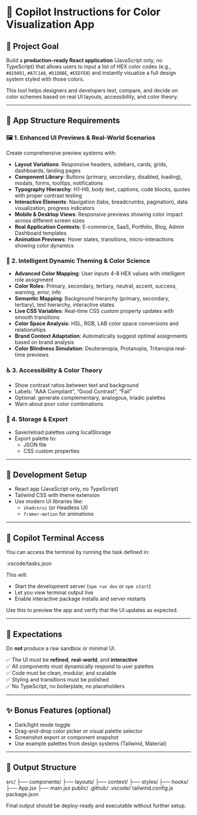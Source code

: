 <!-- Use this file to prov### ♿ 3. Advanced Color Theory & Accessibility Analysis
- **WCAG Compliance Testing**: Show contrast ratios with detailed AAA/AA/A ratings
- **Color Harmony Analysis**: Detect and suggest complementary, analogous, triadic, tetradic, split-complementary schemes
- **Psychological Impact Assessment**: Analyze emotional response, cultural implications, and brand perception
- **UI/UX Context Analysis**: Evaluate color effectiveness for different interface elements
- **Color Temperature Analysis**: Warm/cool balance and emotional temperature mapping
- **Accessibility Beyond Vision**: Consider color blindness, cognitive load, and visual fatigue
- **Smart Recommendations**: AI-powered suggestions for palette improvements based on color theory principles
- **Real-time Feedback**: Instant warnings for poor combinations with explanationsorkspace-specific custom instructions to Copilot. For more details, visit https://code.visualstudio.com/docs/copilot/copilot-customization#_use-a-githubcopilotinstructionsmd-file -->

# 🧠 Copilot Instructions for Color Visualization App

## 📌 Project Goal
Build a **production-ready React application** (JavaScript only, no TypeScript) that allows users to input a list of HEX color codes (e.g., `#819A91`, `#A7C1A8`, `#D1D8BE`, `#EEEFE0`) and instantly visualize a full design system styled with those colors.

This tool helps designers and developers test, compare, and decide on color schemes based on real UI layouts, accessibility, and color theory.

---

## 🧱 App Structure Requirements

### 🖼️ 1. Enhanced UI Previews & Real-World Scenarios
Create comprehensive preview systems with:
- **Layout Variations**: Responsive headers, sidebars, cards, grids, dashboards, landing pages
- **Component Library**: Buttons (primary, secondary, disabled, loading), modals, forms, tooltips, notifications
- **Typography Hierarchy**: H1-H6, body text, captions, code blocks, quotes with proper contrast testing
- **Interactive Elements**: Navigation (tabs, breadcrumbs, pagination), data visualization, progress indicators
- **Mobile & Desktop Views**: Responsive previews showing color impact across different screen sizes
- **Real Application Contexts**: E-commerce, SaaS, Portfolio, Blog, Admin Dashboard templates
- **Animation Previews**: Hover states, transitions, micro-interactions showing color dynamics

### 🎨 2. Intelligent Dynamic Theming & Color Science
- **Advanced Color Mapping**: User inputs 4-8 HEX values with intelligent role assignment
- **Color Roles**: Primary, secondary, tertiary, neutral, accent, success, warning, error, info
- **Semantic Mapping**: Background hierarchy (primary, secondary, tertiary), text hierarchy, interactive states
- **Live CSS Variables**: Real-time CSS custom property updates with smooth transitions
- **Color Space Analysis**: HSL, RGB, LAB color space conversions and relationships
- **Brand Context Adaptation**: Automatically suggest optimal assignments based on brand analysis
- **Color Blindness Simulation**: Deuteranopia, Protanopia, Tritanopia real-time previews

### ♿ 3. Accessibility & Color Theory
- Show contrast ratios between text and background
- Labels: “AAA Compliant”, “Good Contrast”, “Fail”
- Optional: generate complementary, analogous, triadic palettes
- Warn about poor color combinations

### 💾 4. Storage & Export
- Save/reload palettes using localStorage
- Export palette to:
  - JSON file
  - CSS custom properties

---

## 🔧 Development Setup

- React app (JavaScript only, no TypeScript)
- Tailwind CSS with theme extension
- Use modern UI libraries like:
  - `shadcn/ui` (or Headless UI)
  - `framer-motion` for animations

---

## 🧠 Copilot Terminal Access

You can access the terminal by running the task defined in:

.vscode/tasks.json



This will:
- Start the development server (`npm run dev` or `npm start`)
- Let you view terminal output live
- Enable interactive package installs and server restarts

Use this to preview the app and verify that the UI updates as expected.

---

## 🏁 Expectations

Do **not** produce a raw sandbox or minimal UI.

✅ The UI must be **refined**, **real-world**, and **interactive**  
✅ All components must dynamically respond to user palettes  
✅ Code must be clean, modular, and scalable  
✅ Styling and transitions must be polished  
✅ No TypeScript, no boilerplate, no placeholders  

---

## ✨ Bonus Features (optional)

- Dark/light mode toggle
- Drag-and-drop color picker or visual palette selector
- Screenshot export or component snapshot
- Use example palettes from design systems (Tailwind, Material)

---

## 📂 Output Structure

src/
├── components/
├── layouts/
├── context/
├── styles/
├── hooks/
├── App.jsx
├── main.jsx
public/
.github/
.vscode/
tailwind.config.js
package.json


Final output should be deploy-ready and executable without further setup.